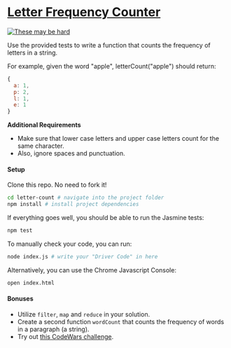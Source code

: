 # <a href="https://cloud.githubusercontent.com/assets/1329385/10774272/66b03ef2-7cbd-11e5-8966-a045ef653a22.gif" target="_blank"> Letter Frequency Counter

<img src="https://cloud.githubusercontent.com/assets/1329385/10774272/66b03ef2-7cbd-11e5-8966-a045ef653a22.gif" alt="These may be hard"></a>

Use the provided tests to write a function that counts the frequency of letters in a string.

For example, given the word "apple", letterCount("apple") should return:

``` javascript
{
  a: 1,
  p: 2,
  l: 1,
  e: 1
}
```

**Additional Requirements**

* Make sure that lower case letters and upper case letters count for the same character.
* Also, ignore spaces and punctuation.

#### Setup
Clone this repo. No need to fork it!

``` bash
cd letter-count # navigate into the project folder
npm install # install project dependencies
```

If everything goes well, you should be able to run the Jasmine tests:

```bash
npm test
```

To manually check your code, you can run:

```bash
node index.js # write your "Driver Code" in here
```

Alternatively, you can use the Chrome Javascript Console:

``` bash
open index.html
```


#### Bonuses
* Utilize `filter`, `map` and `reduce` in your solution.
* Create a second function `wordCount` that counts the frequency of words in a paragraph (a string).
* Try out <a href="http://www.codewars.com/kata/character-frequency-1/javascript" target="_blank">this CodeWars challenge</a>.

<!-- INSTRUCTORS NOTES

{ prerequisites: [ 'forEach', 'in operator', 'hasOwnProperty'],
  topics: ['JS', 'iterators']
}

-->
